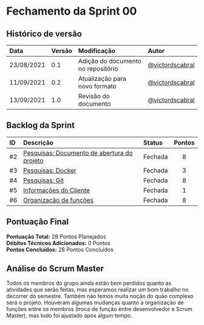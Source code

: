 # Fechamento da Sprint 00

## Histórico de versão

| **Data** |  **Versão** | **Modificação**  |  **Autor** |
|:-|:-|:-|:-|
|    23/08/2021   |  0.1 | Adição do documento no repositório | [@victordscabral](https://github.com/victordscabral) |
|    11/09/2021   |  0.2 | Atualização para novo formato  | [@victordscabral](https://github.com/victordscabral) |
|    13/09/2021   |  1.0 | Revisão do documento  | [@victordscabral](https://github.com/victordscabral) |

## Backlog da Sprint 

| **ID** |  **Descrição** | **Status**  |  **Pontos** |
|:-|:-|:-|:-:|
|    #2   |  [Pesquisas: Documento de abertura do projeto](https://github.com/fga-eps-mds/2021-1-hospitalar/issues/2) | Fechada  | 8 |
|    #3   |  [Pesquisas: Docker](https://github.com/fga-eps-mds/2021-1-hospitalar/issues/3) | Fechada  | 3 |
|    #4   |  [Pesquisas: Git](https://github.com/fga-eps-mds/2021-1-hospitalar/issues/4) | Fechada  | 8 |
|    #5   |  [Informações do Cliente](https://github.com/fga-eps-mds/2021-1-hospitalar/issues/5) | Fechada | 1 |
|    #6   |  [Organização de funções](https://github.com/fga-eps-mds/2021-1-hospitalar/issues/6) | Fechada | 8 |

## Pontuação Final

**Pontuação Total:** 28 Pontos Planejados <br>
**Débitos Técnicos Adicionados:** 0 Pontos <br>
**Pontos Concluídos:** 28 Pontos Concluídos <br>

## Análise do Scrum Master

Todos os membros do grupo ainda estão bem perdidos quanto as atividades que serão feitas, mas esperamos realizar um bom trabalho no decorrer do semestre. Também não temos muita noção do quão complexo será o projeto. Houveram algumas mudanças quanto a organização de funções entre os membros (troca de função entre desenvolvedor e Scrum Master), mas tudo foi ajustado após algum tempo.